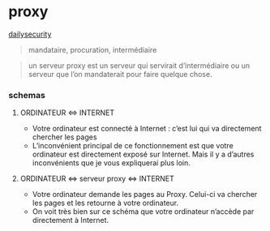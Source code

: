 # proxy
[dailysecurity](https://www.dailysecurity.fr/server-side-request-forgery/)

> mandataire, procuration, intermédiaire

>un serveur proxy est un serveur qui servirait d’intermédiaire ou un serveur que l’on mandaterait pour faire quelque chose.

### schemas
1. ORDINATEUR <=> INTERNET
     - Votre ordinateur est connecté à Internet : c’est lui qui va directement chercher les pages
     - L’inconvénient principal de ce fonctionnement est que votre ordinateur est directement exposé sur Internet. Mais il y a d’autres inconvénients que je vous expliquerai plus loin.
 
2. ORDINATEUR <=> serveur proxy <=> INTERNET
     - Votre ordinateur demande les pages au Proxy.
         Celui-ci va chercher les pages et les retourne à votre ordinateur.
     - On voit très bien sur ce schéma que votre ordinateur n’accède par directement à Internet.
 